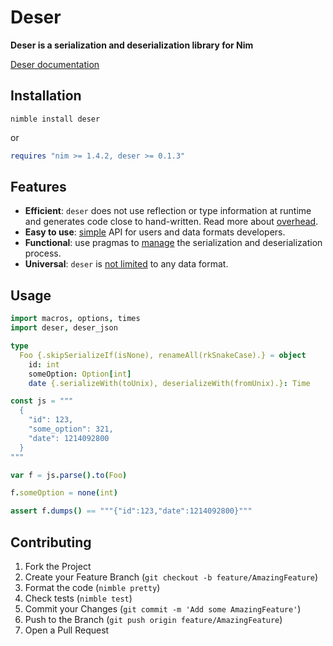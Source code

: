 # Deser

**Deser is a serialization and deserialization library for Nim**

[Deser documentation](https://deser.nim.town/)

## Installation

```
nimble install deser
```

or

```nim
requires "nim >= 1.4.2, deser >= 0.1.3"
```

## Features

- **Efficient**: `deser` does not use reflection or type information at runtime and generates code close to hand-written. Read more about [overhead](https://deser.nim.town/deser.html#manual-overhead).
- **Easy to use**: [simple](https://deser.nim.town/deser.html#design-easy-to-use) API for users and data formats developers.
- **Functional**: use pragmas to [manage](https://deser.nim.town/deser.html#design-functional) the serialization and deserialization process.
- **Universal**: `deser` is [not limited](https://deser.nim.town/deser.html#design-universal) to any data format.

## Usage

```nim
import macros, options, times
import deser, deser_json

type
  Foo {.skipSerializeIf(isNone), renameAll(rkSnakeCase).} = object
    id: int
    someOption: Option[int]
    date {.serializeWith(toUnix), deserializeWith(fromUnix).}: Time

const js = """
  {
    "id": 123,
    "some_option": 321,
    "date": 1214092800
  }
"""

var f = js.parse().to(Foo)

f.someOption = none(int)

assert f.dumps() == """{"id":123,"date":1214092800}"""
```

## Contributing
1. Fork the Project
2. Create your Feature Branch (`git checkout -b feature/AmazingFeature`)
3. Format the code (`nimble pretty`)
4. Check tests (`nimble test`)
5. Commit your Changes (`git commit -m 'Add some AmazingFeature'`)
6. Push to the Branch (`git push origin feature/AmazingFeature`)
7. Open a Pull Request

